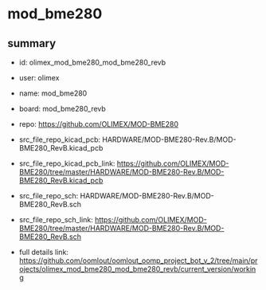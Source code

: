 # mod_bme280
 
## summary 
* id: olimex_mod_bme280_mod_bme280_revb
* user: olimex
* name: mod_bme280
* board: mod_bme280_revb
* repo: https://github.com/OLIMEX/MOD-BME280
* src_file_repo_kicad_pcb: HARDWARE/MOD-BME280-Rev.B/MOD-BME280_RevB.kicad_pcb
* src_file_repo_kicad_pcb_link: https://github.com/OLIMEX/MOD-BME280/tree/master/HARDWARE/MOD-BME280-Rev.B/MOD-BME280_RevB.kicad_pcb


* src_file_repo_sch: HARDWARE/MOD-BME280-Rev.B/MOD-BME280_RevB.sch
* src_file_repo_sch_link: https://github.com/OLIMEX/MOD-BME280/tree/master/HARDWARE/MOD-BME280-Rev.B/MOD-BME280_RevB.sch
* full details link: https://github.com/oomlout/oomlout_oomp_project_bot_v_2/tree/main/projects/olimex_mod_bme280_mod_bme280_revb/current_version/working  







